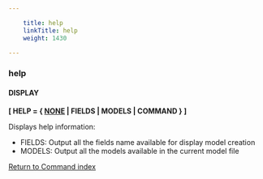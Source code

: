 ```yaml
---

    title: help
    linkTitle: help
    weight: 1430

---
```

<span id="help"></span>

### help

#### DISPLAY

****\[ HELP = { <span style="text-decoration: underline;">NONE</span>
| FIELDS | MODELS | COMMAND } \]****

Displays help information:

- FIELDS: Output all the fields name available
    for display model creation
- MODELS: Output all the models available
    in the current model file

[Return to Command index](../../)
